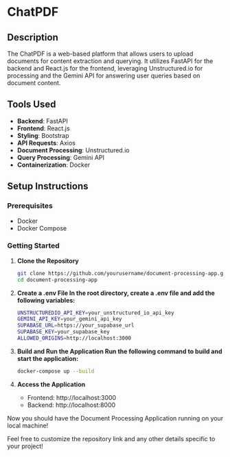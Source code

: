 # ChatPDF

## Description
The ChatPDF is a web-based platform that allows users to upload documents for content extraction and querying. It utilizes FastAPI for the backend and React.js for the frontend, leveraging Unstructured.io for processing and the Gemini API for answering user queries based on document content.

## Tools Used
- **Backend**: FastAPI
- **Frontend**: React.js
- **Styling**: Bootstrap
- **API Requests**: Axios
- **Document Processing**: Unstructured.io
- **Query Processing**: Gemini API
- **Containerization**: Docker

## Setup Instructions

### Prerequisites
- Docker
- Docker Compose

### Getting Started

1. **Clone the Repository**
   ```bash
   git clone https://github.com/yourusername/document-processing-app.git
   cd document-processing-app
   ```

2. **Create a .env File In the root directory, create a .env file and add the following variables:**

    ```bash
    UNSTRUCTUREDIO_API_KEY=your_unstructured_io_api_key
    GEMINI_API_KEY=your_gemini_api_key
    SUPABASE_URL=https://your_supabase_url
    SUPABASE_KEY=your_supabase_key
    ALLOWED_ORIGINS=http://localhost:3000
    ```

3. **Build and Run the Application Run the following command to build and start the application:**

    ```bash
    docker-compose up --build
    ```

4. **Access the Application**
    - Frontend: http://localhost:3000
    - Backend: http://localhost:8000

Now you should have the Document Processing Application running on your local machine!

Feel free to customize the repository link and any other details specific to your project!